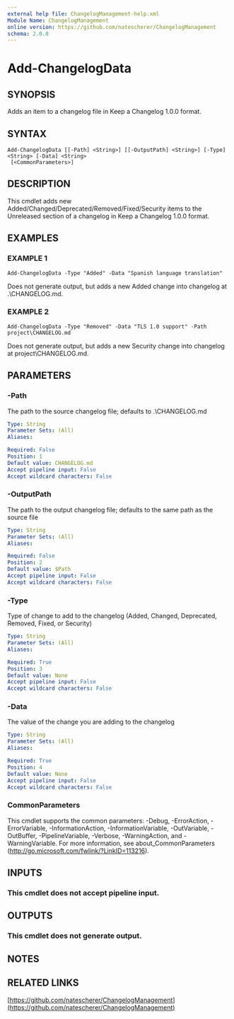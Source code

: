 ```yaml
---
external help file: ChangelogManagement-help.xml
Module Name: ChangelogManagement
online version: https://github.com/natescherer/ChangelogManagement
schema: 2.0.0
---
```


# Add-ChangelogData

## SYNOPSIS
Adds an item to a changelog file in Keep a Changelog 1.0.0 format.

## SYNTAX

```
Add-ChangelogData [[-Path] <String>] [[-OutputPath] <String>] [-Type] <String> [-Data] <String>
 [<CommonParameters>]
```

## DESCRIPTION
This cmdlet adds new Added/Changed/Deprecated/Removed/Fixed/Security items to the Unreleased section of a
changelog in Keep a Changelog 1.0.0 format.

## EXAMPLES

### EXAMPLE 1
```
Add-ChangelogData -Type "Added" -Data "Spanish language translation"
```

Does not generate output, but adds a new Added change into changelog at  .\CHANGELOG.md.

### EXAMPLE 2
```
Add-ChangelogData -Type "Removed" -Data "TLS 1.0 support" -Path project\CHANGELOG.md
```

Does not generate output, but adds a new Security change into changelog at project\CHANGELOG.md.

## PARAMETERS

### -Path
The path to the source changelog file; defaults to .\CHANGELOG.md

```yaml
Type: String
Parameter Sets: (All)
Aliases:

Required: False
Position: 1
Default value: CHANGELOG.md
Accept pipeline input: False
Accept wildcard characters: False
```

### -OutputPath
The path to the output changelog file; defaults to the same path as the source file

```yaml
Type: String
Parameter Sets: (All)
Aliases:

Required: False
Position: 2
Default value: $Path
Accept pipeline input: False
Accept wildcard characters: False
```

### -Type
Type of change to add to the changelog (Added, Changed, Deprecated, Removed, Fixed, or Security)

```yaml
Type: String
Parameter Sets: (All)
Aliases:

Required: True
Position: 3
Default value: None
Accept pipeline input: False
Accept wildcard characters: False
```

### -Data
The value of the change you are adding to the changelog

```yaml
Type: String
Parameter Sets: (All)
Aliases:

Required: True
Position: 4
Default value: None
Accept pipeline input: False
Accept wildcard characters: False
```

### CommonParameters
This cmdlet supports the common parameters: -Debug, -ErrorAction, -ErrorVariable, -InformationAction, -InformationVariable, -OutVariable, -OutBuffer, -PipelineVariable, -Verbose, -WarningAction, and -WarningVariable.
For more information, see about_CommonParameters (http://go.microsoft.com/fwlink/?LinkID=113216).

## INPUTS

### This cmdlet does not accept pipeline input.
## OUTPUTS

### This cmdlet does not generate output.
## NOTES

## RELATED LINKS

[https://github.com/natescherer/ChangelogManagement](https://github.com/natescherer/ChangelogManagement)

